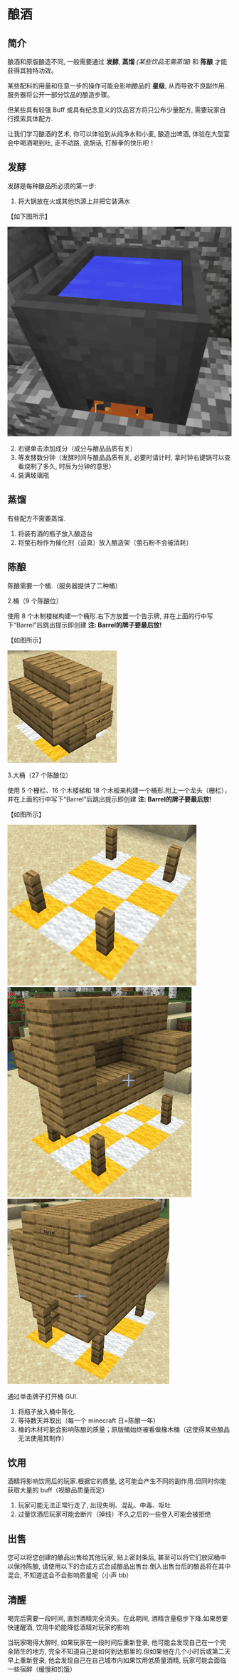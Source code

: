 # 酿酒

## 简介

酿酒和原版酿造不同, 一般需要通过 **发酵**, **蒸馏** *(某些饮品无需蒸馏)* 和 **陈酿** 才能获得其独特功效。

某些配料的用量和任意一步的操作可能会影响酿品的 **星级**, 从而导致不良副作用. 服务器将公开一部分饮品的酿造步骤。

但某些具有较强 Buff 或具有纪念意义的饮品官方将只公布少量配方, 需要玩家自行摸索具体配方.

让我们学习酿酒的艺术, 你可以体验到从纯净水和小麦, 酿造出啤酒, 体验在大型宴会中喝酒喝到吐, 走不动路, 说胡话, 打醉拳的快乐吧！

## 发酵

发酵是每种酿品所必须的第一步:

1. 将大锅放在火或其他热源上并把它装满水

【如下图所示】

![](image/fermenting.png)

2. 右键单击添加成分（成分与酿品品质有关）
3. 等发酵数分钟（发酵时间与酿品品质有关, 必要时请计时, 拿时钟右键锅可以查看烧制了多久, 时辰为分钟的意思）
4. 装满玻璃瓶

## 蒸馏

有些配方不需要蒸馏.

1. 将装有酒的瓶子放入酿造台
2. 将萤石粉作为催化剂（迫真）放入酿造架（萤石粉不会被消耗）

## 陈酿

陈酿需要一个桶.（服务器提供了二种桶）

2.桶（9 个陈酿位）

使用 8 个木制楼梯构建一个桶形.右下方放置一个告示牌, 并在上面的行中写下“Barrel”后跳出提示即创建
**注: Barrel的牌子要最后放!**

【如图所示】

![](image/medium.png)

3.大桶（27 个陈酿位）

使用 5 个栅栏、16 个木楼梯和 18 个木板来构建一个桶形.附上一个龙头（栅栏），并在上面的行中写下“Barrel”后跳出提示即创建
**注: Barrel的牌子要最后放!**

【如图所示】

![](image/big1.png)
![](image/big2.png)
![](image/big3.png)

通过单击牌子打开桶 GUI.

1. 将瓶子放入桶中陈化.
2. 等待数天并取出（每一个 minecraft 日=陈酿一年）
3. 桶的木材可能会影响陈酿的质量；原版桶始终被看做橡木桶（这使得某些酿品无法使用其制作）

## 饮用

酒精将影响饮用后的玩家.根据它的质量, 这可能会产生不同的副作用.但同时你能获取大量的 buff（视酿品质量而定）

1. 玩家可能无法正常行走了, 出现失明、混乱、中毒、呕吐
2. 过量饮酒后玩家可能会断片（掉线）不久之后的一些登入可能会被拒绝

## 出售

您可以将您创建的酿品出售给其他玩家, 贴上密封条后, 甚至可以将它们放回桶中以保持陈酿, 请使用以下的合成方式合成酿品出售台.倒入出售台后的酿品将在其中混合, 不知道这会不会影响质量呢（小声 bb）

## 清醒
喝完后需要一段时间, 直到酒精完全消失。在此期间, 酒精含量稳步下降.如果想要快速醒酒, 饮用牛奶能降低酒精对玩家的影响

当玩家喝得大醉时, 如果玩家在一段时间后重新登录, 他可能会发现自己在一个完全陌生的地方, 完全不知道自己是如何到达那里的.但如果他在几个小时后或第二天早上重新登录, 他会发现自己在自己城市内如果饮用低质量酒精, 玩家可能会面临一些宿醉（缓慢和饥饿）